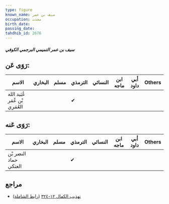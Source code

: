 ```yaml
---
type: figure
known_name: سيف بن عمر
occupation: محدث
birth_date:
passing_date:
tahdhib_id: 2676
---
```

##### سيف بن عمر التميمي البرجمي الكوفي

## رَوَى عَن:
| الاسم                          | البخاري | مسلم | الترمذي | النسائي | ابن ماجه | أبي داود | Others |
| ------------------------------ | ------- | ---- | ------- | ------- | -------- | -------- | ------ |
| عُبَيد الله بْن عُمَر العُمَري |         |      | ✔       |         |          |          |        |
## رَوَى عَنه:
| الاسم                 | البخاري | مسلم | الترمذي | النسائي | ابن ماجه | أبي داود | Others |
| --------------------- | ------- | ---- | ------- | ------- | -------- | -------- | ------ |
| النضر بْن حماد العتكي |         |      | ✔       |         |          |          |        |
## مراجع
- [تهذيب الكمال ١٢-٣٢٤](obsidian://open?vault=Tahdhib-al-Kamal&file=Figures/٢٦٧٦-سيف%20بن%20عمر%20التميمي%20البرجمي%20الكوفي) ([رابط الشاملة](https://shamela.ws/book/3722/6097))